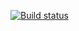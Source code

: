 [![Build status](https://ci.appveyor.com/api/projects/status/sivuetyjnol5qeg8?svg=true)](https://ci.appveyor.com/project/Cha1nheart/bdd)